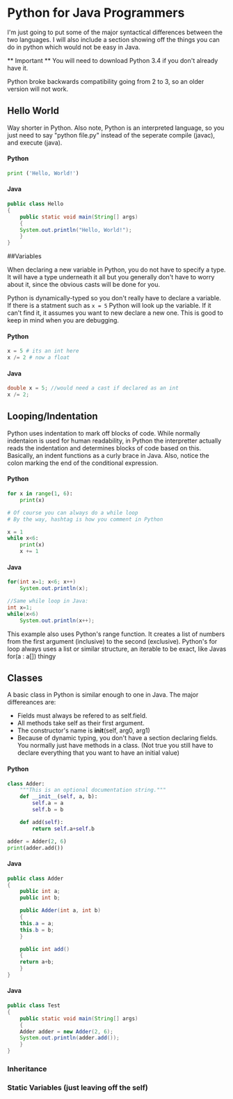 # Python for Java Programmers

I'm just going to put some of the major syntactical differences
between the two languages. I will also include a section showing off the 
things you can do in python which would not be easy in Java. 

** Important ** You will need to download Python 3.4 if you don't already
 have it. 

Python broke backwards compatibility going from 2 to 3, so an older version
 will not work.

## Hello World

Way shorter in Python. Also note, Python is an interpreted language, so
you just need to say "python file.py" instead of the seperate compile (javac),
and execute (java).

#### Python
```python
print ('Hello, World!')
```
#### Java
```java
public class Hello
{
    public static void main(String[] args)
    {
	System.out.println("Hello, World!");
    }
}
```

##Variables

When declaring a new variable in Python, you do not have to specify
a type. It will have a type underneath it all but you
generally don't have to worry about it, since the obvious
casts will be done for you.

Python is dynamically-typed so you don't really have to declare
a variable. If there is a statment such as ``` x = 5 ``` 
Python will look up the variable. If it can't find it, it assumes
you want to new declare a new one. This is good to keep in mind
when you are debugging.

#### Python
```python
x = 5 # its an int here
x /= 2 # now a float
```

#### Java
```java
double x = 5; //would need a cast if declared as an int
x /= 2;
```

## Looping/Indentation

Python uses indentation to mark off blocks of code. While normally indentaion
is used for human readability, in Python the interpretter actually reads the
indentation and determines blocks of code based on this. Basically, an indent
functions as a curly brace in Java. Also, notice the colon marking
the end of the conditional expression.

#### Python
```python
for x in range(1, 6):
    print(x)

# Of course you can always do a while loop
# By the way, hashtag is how you comment in Python

x = 1
while x<6:
    print(x)
    x += 1
```
#### Java
```java
for(int x=1; x<6; x++)
    System.out.println(x);

//Same while loop in Java:
int x=1;
while(x<6)
	System.out.println(x++);
```

This example also uses Python's range function. It creates a list
of numbers from the first argument (inclusive) to the second 
(exclusive). Python's for loop always uses a list or similar 
structure, an iterable to be exact, like Javas for(a : a[]) thingy


## Classes 

A basic class in Python is similar enough to one in Java. The
major differeances are:
* Fields must always be refered to as self.field.
* All methods take self as their first argument.
* The constructor's name is __init__(self, arg0, arg1)
* Because of dynamic typing, you don't have a section declaring
fields. You normally just have methods in a class. (Not true you
still have to declare everything that you want to have an initial
value)

#### Python
```python
class Adder:
    """This is an optional documentation string."""
    def __init__(self, a, b):
        self.a = a
        self.b = b

    def add(self):
        return self.a+self.b

adder = Adder(2, 6)
print(adder.add())

```

#### Java
```java
public class Adder
{
    public int a;
    public int b;

    public Adder(int a, int b)
    {
	this.a = a;
	this.b = b;
    }

    public int add()
    {
	return a+b;
    }
}
```

#### Java
```java
public class Test
{
    public static void main(String[] args)
    {
	Adder adder = new Adder(2, 6);
	System.out.println(adder.add());
    }
}
```

### Inheritance

### Static Variables (just leaving off the self)